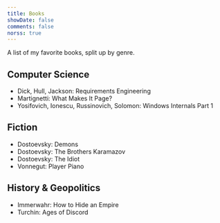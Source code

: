 ```yaml
---
title: Books
showDate: false
comments: false
norss: true
---
```


A list of my favorite books, split up by genre.

## Computer Science
- Dick, Hull, Jackson: Requirements Engineering
- Martignetti: What Makes It Page?
- Yosifovich, Ionescu, Russinovich, Solomon: Windows Internals Part 1

## Fiction
- Dostoevsky: Demons
- Dostoevsky: The Brothers Karamazov
- Dostoevsky: The Idiot
- Vonnegut: Player Piano

## History & Geopolitics
- Immerwahr: How to Hide an Empire
- Turchin: Ages of Discord
